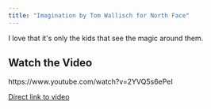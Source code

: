 ```yaml
---
title: "Imagination by Tom Wallisch for North Face"
---
```

<p>I love that it's only the kids that see the magic around them.</p>
<h2>Watch the Video</h2>
<p>https://www.youtube.com/watch?v=2YVQ5s6ePeI</p>
<p><a href="https://www.youtube.com/watch?v=2YVQ5s6ePeI">Direct link to video</a></p>
